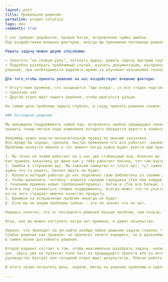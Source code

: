 ```yaml
--- 
layout: post 
title: Правильное решение
permalink: proper-solution
tags: dev
comments: true

С нас требуют доработки, правки багов, исправление чужих ошибок.
Под воздействием внешних факторов, иногда мы принимаем поспешные решения.

Решать задачу можно двумя способами:

- Залатать "на скорую руку", заткнуть дырку, решить задачу быстрым грубым способом
- Подробно разобрать проблемный случай, изучить документацию, воспроизвести баг у себя, написать тест, сделать красивое
решение, при необходимости выделить время на изучение незнакомой технологии используемой в проблеме.

Для того,чтобы принять решение на нас воздействуют внешние факторы:

- Отсутствие времени, что называется "еще вчера", со все сторон подгоняют, а не хотят разобраться в проблеме
- Заказчик зол
- Другой отдел ждет нашего решения, чтобы двигаться дальше

На самом деле проблема зарыта глубоко, и сходу принять решение сложно.

### Поспешное решение

Мы вынуждены поддерживать чужой код, исправлять ошибки предыдущих членов команды, 
править тонны легаси кода изменения которого обходятся дорого и клиенту и разработчику.

Например нужно внести незначительную правку по мнению заказчика. 
Все вроде бы хорошо, сделали, быстро проверили что все работает ,выливаем, все довольны. 
Проблемы начнутся именно в тот момент когда нужно будет внести ещё правку, а потом ещё.

1. Мы точно не знаем работает ли у нас уже стабильный код. Конечно же тесты никто не пишет. Быстро все проверить невозможно
Как правило заказчику до фени как у тебя работает бекэнд, что там внутри крутиться, как внутри устроено, если чисто визуально все ок.
2. Ошибка в стороннем api. Мы зависим намертво от этого api, тут нужно ждать пока они поправят или выпиливать эту хренотень из своего проекта, потому что
нужно что-то решать, бизнес ждать не будет.
3. Коллега который работал до нас подключил свою библиотеку со своими заморочками и залил в систему контроля версий.
4. Чтобы выполнить "хотелку" клиента городим городушки ifов под каждую ситуацию.
С течением времени новых требований(правок), багов и ifов все больше, полезного кода все меньше. 
В итоге код становиться сложно поддерживать, всегда может что-то упасть, так как все проверить руками просто нельзя,
из-за чего страдает именно качество продукта.
5. Времени на исправление проблем никогда не будет.
6. Если мы не видим проблему сейчас - это не значит что ее нет.

Надеюсь понятно, что от поспешного решения больше проблем, чем пользы.

Итак, как же можно поступить когда нет времени, и давит начальство.

Первое, что приходит на ум найти вообще любое решение задачи главное "чтобы работало". 
Слабое решение как правило, не принесет ничего хорошего, но в дальнейшем, с понимаем что эта "заплатка" будет удалена
в замен более достойного решения.

Второй вариант состоит в том, чтобы максимально разобрать задачу, написать несколько решений, проанализировать каждое из
них. Здесь уже не прокатит копи паст из предыдущего проекта или из интернета. При этом совершенно не важно что времени нет,
руководство бунтует или соседний отдел ждет результатов. Плохая работа не принимается ни под каким видом. 

В итоге лучше потратить день, неделю, месяц на решение проблемы и сделать все четко - это и будет по настоящему правильным решением.
   
---
```



 



